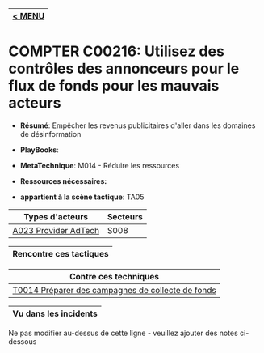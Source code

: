 |[< MENU](../README.md)|
|---|
# COMPTER C00216: Utilisez des contrôles des annonceurs pour le flux de fonds pour les mauvais acteurs

* **Résumé**: Empêcher les revenus publicitaires d'aller dans les domaines de désinformation

* **PlayBooks**:

* **MetaTechnique**: M014 - Réduire les ressources

* **Ressources nécessaires:**

* **appartient à la scène tactique**: TA05


|Types d'acteurs |Secteurs |
|----------- |------- |
|[A023 Provider AdTech](../../generated_pages/actortypes/A023.md) |S008 |



|Rencontre ces tactiques |
|---------------------- |



|Contre ces techniques |
|------------------------- |
|[T0014 Préparer des campagnes de collecte de fonds](../../generated_pages/techniques/T0014.md) |



|Vu dans les incidents |
|----------------- |


Ne pas modifier au-dessus de cette ligne - veuillez ajouter des notes ci-dessous